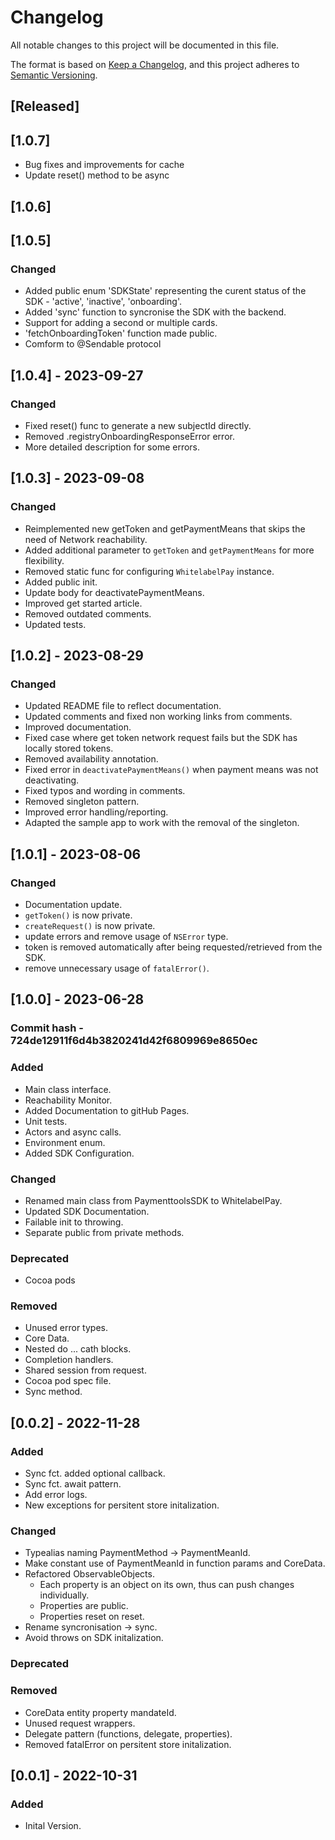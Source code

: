 # Changelog
All notable changes to this project will be documented in this file.

The format is based on [Keep a Changelog](https://keepachangelog.com/en/1.0.0/),
and this project adheres to [Semantic Versioning](https://semver.org/spec/v2.0.0.html).


## [Released]

## [1.0.7]
- Bug fixes and improvements for cache 
- Update reset() method to be async

## [1.0.6]
## [1.0.5]

### Changed 

- Added public enum 'SDKState' representing the curent status of the SDK - 'active', 'inactive', 'onboarding'.
- Added 'sync' function to syncronise the SDK with the backend.
- Support for adding a second or multiple cards.
- 'fetchOnboardingToken' function made public.
- Comform to @Sendable protocol

## [1.0.4] - 2023-09-27

### Changed 
- Fixed reset() func to generate a new subjectId directly.
- Removed .registryOnboardingResponseError error.
- More detailed description for some errors.

## [1.0.3] - 2023-09-08

### Changed 
- Reimplemented new getToken and getPaymentMeans that skips the need of Network reachability.
- Added additional parameter to `getToken` and `getPaymentMeans` for more flexibility.
- Removed static func for configuring `WhitelabelPay` instance.
- Added public init.
- Update body for deactivatePaymentMeans.
- Improved get started article.
- Removed outdated comments.
- Updated tests.

## [1.0.2] - 2023-08-29

### Changed 
- Updated README file to reflect documentation.
- Updated comments and fixed non working links from comments.
- Improved documentation.
- Fixed case where get token network request fails but the SDK has locally stored tokens.
- Removed availability annotation.
- Fixed error in `deactivatePaymentMeans()` when payment means was not deactivating.
- Fixed typos and wording in comments.
- Removed singleton pattern.
- Improved error handling/reporting.
- Adapted the sample app to work with the removal of the singleton.


## [1.0.1] - 2023-08-06

### Changed 
- Documentation update.
- `getToken()` is now private.
- `createRequest()` is now private.
- update errors and remove usage of `NSError` type.
- token is removed automatically after being requested/retrieved from the SDK.
- remove unnecessary usage of `fatalError()`.

## [1.0.0] - 2023-06-28
### Commit hash - 724de12911f6d4b3820241d42f6809969e8650ec

### Added
- Main class interface.
- Reachability Monitor.
- Added Documentation to gitHub Pages.
- Unit tests.
- Actors and async calls.
- Environment enum.
- Added SDK Configuration. 

### Changed 
- Renamed main class from PaymenttoolsSDK to WhitelabelPay.
- Updated SDK Documentation.
- Failable init to throwing.
- Separate public from private methods.

### Deprecated

- Cocoa pods 

### Removed
- Unused error types.
- Core Data.
- Nested do ... cath blocks.
- Completion handlers.
- Shared session from request.
- Cocoa pod spec file.
- Sync method.


## [0.0.2] - 2022-11-28
### Added
- Sync fct. added optional callback.
- Sync fct. await pattern.
- Add error logs.
- New exceptions for persitent store initalization.
### Changed
- Typealias naming PaymentMethod -> PaymentMeanId.
- Make constant use of PaymentMeanId in function params and CoreData.
- Refactored ObservableObjects.
  - Each property is an object on its own, thus can push changes individually.
  - Properties are public.
  - Properties reset on reset.
- Rename syncronisation -> sync.
- Avoid throws on SDK initalization.
### Deprecated
### Removed
- CoreData entity property mandateId.
- Unused request wrappers.
- Delegate pattern (functions, delegate, properties).
- Removed fatalError on persitent store initalization.

## [0.0.1] - 2022-10-31
### Added
- Inital Version.
